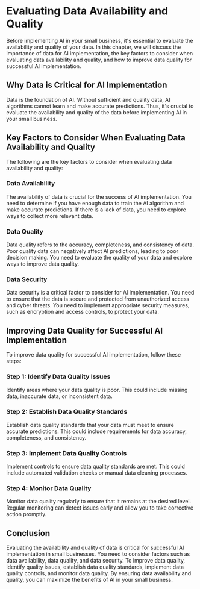 Evaluating Data Availability and Quality
==================================================================================================

Before implementing AI in your small business, it's essential to evaluate the availability and quality of your data. In this chapter, we will discuss the importance of data for AI implementation, the key factors to consider when evaluating data availability and quality, and how to improve data quality for successful AI implementation.

Why Data is Critical for AI Implementation
------------------------------------------

Data is the foundation of AI. Without sufficient and quality data, AI algorithms cannot learn and make accurate predictions. Thus, it's crucial to evaluate the availability and quality of the data before implementing AI in your small business.

Key Factors to Consider When Evaluating Data Availability and Quality
---------------------------------------------------------------------

The following are the key factors to consider when evaluating data availability and quality:

### Data Availability

The availability of data is crucial for the success of AI implementation. You need to determine if you have enough data to train the AI algorithm and make accurate predictions. If there is a lack of data, you need to explore ways to collect more relevant data.

### Data Quality

Data quality refers to the accuracy, completeness, and consistency of data. Poor quality data can negatively affect AI predictions, leading to poor decision making. You need to evaluate the quality of your data and explore ways to improve data quality.

### Data Security

Data security is a critical factor to consider for AI implementation. You need to ensure that the data is secure and protected from unauthorized access and cyber threats. You need to implement appropriate security measures, such as encryption and access controls, to protect your data.

Improving Data Quality for Successful AI Implementation
-------------------------------------------------------

To improve data quality for successful AI implementation, follow these steps:

### Step 1: Identify Data Quality Issues

Identify areas where your data quality is poor. This could include missing data, inaccurate data, or inconsistent data.

### Step 2: Establish Data Quality Standards

Establish data quality standards that your data must meet to ensure accurate predictions. This could include requirements for data accuracy, completeness, and consistency.

### Step 3: Implement Data Quality Controls

Implement controls to ensure data quality standards are met. This could include automated validation checks or manual data cleaning processes.

### Step 4: Monitor Data Quality

Monitor data quality regularly to ensure that it remains at the desired level. Regular monitoring can detect issues early and allow you to take corrective action promptly.

Conclusion
----------

Evaluating the availability and quality of data is critical for successful AI implementation in small businesses. You need to consider factors such as data availability, data quality, and data security. To improve data quality, identify quality issues, establish data quality standards, implement data quality controls, and monitor data quality. By ensuring data availability and quality, you can maximize the benefits of AI in your small business.
